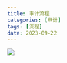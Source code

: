 ```yaml
---
title: 审计流程
categories: [审计]
tags: [流程]
date: 2023-09-22
---
```


![](https://jsd.cdn.zzko.cn/gh/richffan/img@main/audit/audit-process.webp)